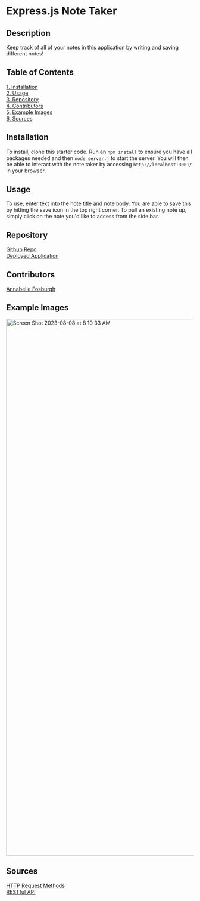 # Express.js Note Taker

## Description
Keep track of all of your notes in this application by writing and saving different notes!

## Table of Contents  
[1. Installation](#Installation)  
[2. Usage](#Usage)  
[3. Repository](#Repository)  
[4. Contributors](#Contributors)  
[5. Example Images](#Example-Images)  
[6. Sources](#Sources)   

## Installation
To install, clone this starter code. Run an ```npm install``` to ensure you have all packages needed and then ```node server.j``` to start the server. You will then be able to interact with the note taker by accessing ```http://localhost:3001/``` in your browser.

## Usage
To use, enter text into the note title and note body. You are able to save this by hitting the save icon in the top right corner. To pull an existing note up, simply click on the note you'd like to access from the side bar.

## Repository
[Github Repo](https://github.com/annabellefosburgh/fearless-deer)  
[Deployed Application](https://note-taker-11-deer-e893751f3726.herokuapp.com/)  

## Contributors
[Annabelle Fosburgh](https://github.com/annabellefosburgh)

## Example Images
<img width="1439" alt="Screen Shot 2023-08-08 at 8 10 33 AM" src="https://github.com/annabellefosburgh/fearless-deer/assets/124208861/9a18e425-46ad-421e-9ede-20cb7e36c56c">

## Sources
[HTTP Request Methods](https://developer.mozilla.org/en-US/docs/Web/HTTP/Methods)  
[RESTful API](https://aws.amazon.com/what-is/restful-api/#:~:text=RESTful%20API%20is%20an%20interface,applications%20to%20perform%20various%20tasks.)  

